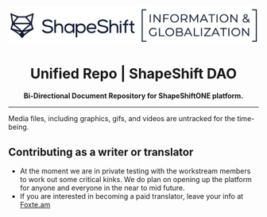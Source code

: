 <p align="center">
  <a href="https://voice.shapeshift.one">
    <img src="https://github.com/shapeshiftONE/voice/raw/main/etc/wslogo-dark.png" />
  </a>
  <h1 align="center">Unified Repo | ShapeShift DAO</h1>
  <div align="center">
    <strong>Bi-Directional Document Repository for ShapeShiftONE platform. </strong>
  </div>
  
---

Media files, including graphics, gifs, and videos are untracked for the time-being. 

## Contributing as a writer or translator

- At the moment we are in private testing with the workstream members to work out some critical kinks. We do plan on opening up the platform for anyone and everyone in the near to mid future.
- If you are interested in becoming a paid translator, leave your info at [Foxte.am](https://foxte.am)
